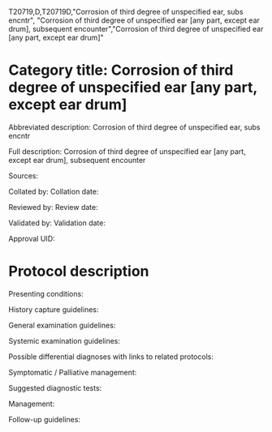 T20719,D,T20719D,"Corrosion of third degree of unspecified ear, subs encntr", "Corrosion of third degree of unspecified ear [any part, except ear drum], subsequent encounter","Corrosion of third degree of unspecified ear [any part, except ear drum]"
# Category title: Corrosion of third degree of unspecified ear [any part, except ear drum]

Abbreviated description: Corrosion of third degree of unspecified ear, subs encntr

Full description: Corrosion of third degree of unspecified ear [any part, except ear drum], subsequent encounter

Sources:

Collated by:
Collation date:

Reviewed by:
Review date:

Validated by:
Validation date:

Approval UID:

# Protocol description

Presenting conditions:

History capture guidelines:

General examination guidelines:

Systemic examination guidelines:

Possible differential diagnoses with links to related protocols:

Symptomatic / Palliative management:

Suggested diagnostic tests:

Management:

Follow-up guidelines:
